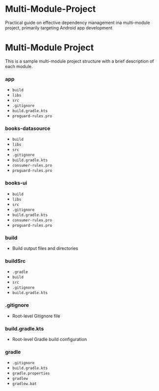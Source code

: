 # Multi-Module-Project
Practical guide on effective dependency management ina multi-module project, primarily targeting Android app development

# Multi-Module Project

This is a sample multi-module project structure with a brief description of each module.

### app

- `build`
- `libs`
- `src`
- `.gitignore`
- `build.gradle.kts`
- `proguard-rules.pro`

### books-datasource

- `build`
- `libs`
- `src`
- `.gitignore`
- `build.gradle.kts`
- `consumer-rules.pro`
- `proguard-rules.pro`

### books-ui

- `build`
- `libs`
- `src`
- `.gitignore`
- `build.gradle.kts`
- `consumer-rules.pro`
- `proguard-rules.pro`

### build

- Build output files and directories

### buildSrc

- `.gradle`
- `build`
- `src`
- `.gitignore`
- `build.gradle.kts`

### .gitignore

- Root-level Gitignore file

### build.gradle.kts

- Root-level Gradle build configuration

### gradle

- `.gitignore`
- `build.gradle.kts`
- `gradle.properties`
- `gradlew`
- `gradlew.bat`

